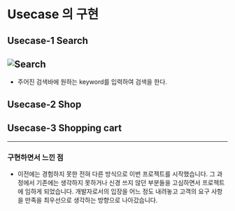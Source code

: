 # Usecase 의 구현

## Usecase-1 Search
![Search](https://user-images.githubusercontent.com/29910793/120190225-445dbc80-c253-11eb-9d42-ca348d0dd194.gif)
---
- 주어진 검색바에 원하는 keyword를 입력하여 검색을 한다.

## Usecase-2 Shop

## Usecase-3 Shopping cart

---
###  구현하면서 느낀 점
- 이전에는 경험하지 못한 전혀 다른 방식으로 이번 프로젝트를 시작했습니다. 그 과정에서 기존에는 생각하지 못하거나 신경 쓰지 않던 부분들을 고심하면서 프로젝트에 임하게 되었습니다. 개발자로서의 입장을 어느 정도 내려놓고 고객의 요구 사항을 만족을 최우선으로 생각하는 방향으로 나아갔습니다. 


